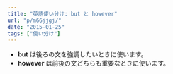 ```yaml
---
title: "英語使い分け: but と however"
url: "p/m66jjgj/"
date: "2015-01-25"
tags: ["使い分け"]
---
```


- __but__ は後ろの文を強調したいときに使います。
- __however__ は前後の文どちらも重要なときに使います。

